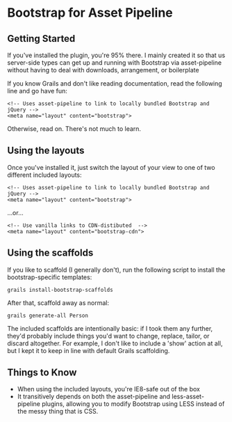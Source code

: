 Bootstrap for Asset Pipeline
=====================

Getting Started
---------------

If you've installed the plugin, you're 95% there. I mainly created it so that us server-side types can get up and running with Bootstrap via asset-pipeline without having to deal with downloads, arrangement, or boilerplate

If you know Grails and don't like reading documentation, read the following line and go have fun:

    <!-- Uses asset-pipeline to link to locally bundled Bootstrap and jQuery -->
    <meta name="layout" content="bootstrap">

Otherwise, read on. There's not much to learn.

Using the layouts
-----------------

Once you've installed it, just switch the layout of your view to one of two different included layouts:

    <!-- Uses asset-pipeline to link to locally bundled Bootstrap and jQuery -->
    <meta name="layout" content="bootstrap">

...or...

    <!-- Use vanilla links to CDN-distibuted  -->
    <meta name="layout" content="bootstrap-cdn">

Using the scaffolds
-------------------

If you like to scaffold (I generally don't), run the following script to install the bootstrap-specific templates:

    grails install-bootstrap-scaffolds

After that, scaffold away as normal:

    grails generate-all Person

The included scaffolds are intentionally basic: if I took them any further, they'd probably include things you'd want to change, replace, tailor, or discard altogether. For example, I don't like to include a 'show' action at all, but I kept it to keep in line with default Grails scaffolding.

Things to Know
--------------

* When using the included layouts, you're IE8-safe out of the box
* It transitively depends on both the asset-pipeline and less-asset-pipeline plugins, allowing you to modify Bootstrap using LESS instead of the messy thing that is CSS.

